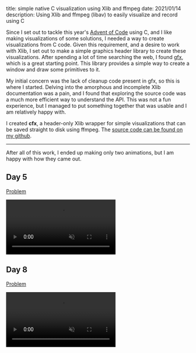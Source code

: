 title: simple native C visualization using Xlib and ffmpeg
date: 2021/01/14
description: Using Xlib and ffmpeg (libav) to easily visualize and record
using C

Since I set out to tackle this year's
[Advent of Code](https://adventofcode.com/) using C, and I like
making visualizations of some solutions, I needed a way to create visualizations
from C code. Given this requirement, and a desire to work with Xlib, I set out
to make a simple graphics header library to create these visualizations. After
spending a lot of time searching the web, I found
[gfx](https://www3.nd.edu/~rbualuan/courses/fundcomp20/gfx/), which is a great
starting point. This library provides a simple way to create a window and draw
some primitives to it.

My initial concern was the lack of cleanup code present in gfx, so this
is where I started. Delving into the amorphous and incomplete
Xlib documentation was a pain, and I found that exploring the source code
was a much more efficient way to understand the API. This was not a fun
experience, but I managed to put something together that was usable and I am
relatively happy with.

I created **cfx**, a header-only Xlib wrapper for simple visualizations that can
be saved straight to disk using ffmpeg. The
[source code can be found on my github](https://github.com/ephjos/cut/tree/main/cfx).

---

After all of this work, I ended up making only two animations, but I am happy
with how they came out.

## Day 5

[Problem](https://adventofcode.com/2020/day/5)

<video autoplay muted playsinline preload loop>
  <source src="/vid/aoc2020_d05.mp4" type="video/mp4">
  Your browser cannot play this video, try downloading it
  <a href="/video/aoc2020_d05.mp4">here.</a>
</video>

## Day 8

[Problem](https://adventofcode.com/2020/day/8)

<video autoplay muted playsinline preload loop>
  <source src="/vid/aoc2020_d08.mp4" type="video/mp4">
  Your browser cannot play this video, try downloading it
  <a href="/video/aoc2020_d08.mp4">here.</a>
</video>

